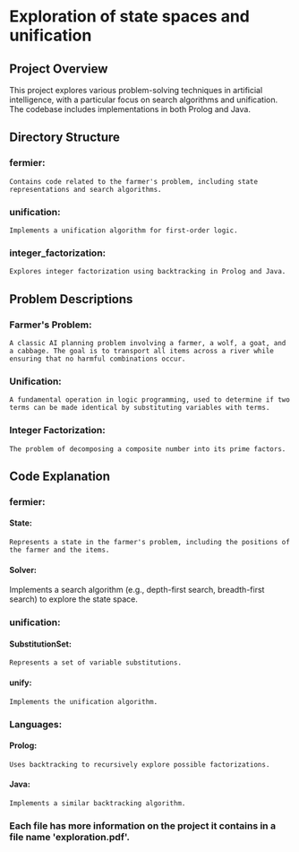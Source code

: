 # Exploration of state spaces and unification

## Project Overview

This project explores various problem-solving techniques in artificial intelligence, with a particular focus on search algorithms and unification. The codebase includes implementations in both Prolog and Java.


## Directory Structure

### fermier:
    Contains code related to the farmer's problem, including state representations and search algorithms.

### unification:
    Implements a unification algorithm for first-order logic.

### integer_factorization:
    Explores integer factorization using backtracking in Prolog and Java.

## Problem Descriptions

### Farmer's Problem:
    A classic AI planning problem involving a farmer, a wolf, a goat, and a cabbage. The goal is to transport all items across a river while ensuring that no harmful combinations occur.
### Unification:
    A fundamental operation in logic programming, used to determine if two terms can be made identical by substituting variables with terms.

### Integer Factorization:
    The problem of decomposing a composite number into its prime factors.


## Code Explanation

### fermier:
#### State:
    Represents a state in the farmer's problem, including the positions of the farmer and the items.

#### Solver:
Implements a search algorithm (e.g., depth-first search, breadth-first search) to explore the state space.

### unification:
#### SubstitutionSet:
    Represents a set of variable substitutions.
#### unify:
    Implements the unification algorithm.

### Languages:
#### Prolog:
    Uses backtracking to recursively explore possible factorizations.
#### Java:
    Implements a similar backtracking algorithm.

### Each file has more information on the project it contains in a file name 'exploration.pdf'.
